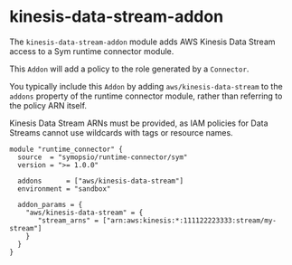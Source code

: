 # kinesis-data-stream-addon

The `kinesis-data-stream-addon` module adds AWS Kinesis Data Stream access to a Sym runtime connector module.

This `Addon` will add a policy to the role generated by a `Connector`.

You typically include this `Addon` by adding `aws/kinesis-data-stream` to the  `addons` property of the runtime connector module, rather than referring to the policy ARN itself.

Kinesis Data Stream ARNs must be provided, as IAM policies for Data Streams cannot use wildcards with tags or resource names.

```hcl
module "runtime_connector" {
  source  = "symopsio/runtime-connector/sym"
  version = ">= 1.0.0"

  addons      = ["aws/kinesis-data-stream"]
  environment = "sandbox"

  addon_params = {
    "aws/kinesis-data-stream" = {
       "stream_arns" = ["arn:aws:kinesis:*:111122223333:stream/my-stream"]
    }
  }
}
```
